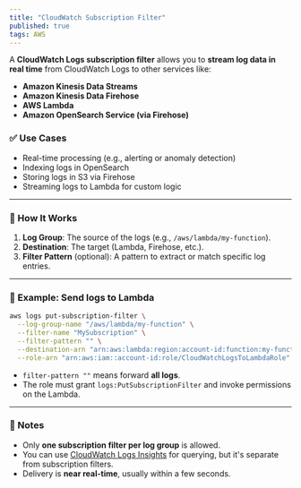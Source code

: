 ```yaml
---
title: "CloudWatch Subscription Filter"
published: true
tags: AWS
---
```


A **CloudWatch Logs subscription filter** allows you to **stream log data in real time** from CloudWatch Logs to other services like:

- **Amazon Kinesis Data Streams**
- **Amazon Kinesis Data Firehose**
- **AWS Lambda**
- **Amazon OpenSearch Service (via Firehose)**

### ✅ Use Cases

- Real-time processing (e.g., alerting or anomaly detection)
- Indexing logs in OpenSearch
- Storing logs in S3 via Firehose
- Streaming logs to Lambda for custom logic

---

### 🔧 How It Works

1. **Log Group**: The source of the logs (e.g., `/aws/lambda/my-function`).
2. **Destination**: The target (Lambda, Firehose, etc.).
3. **Filter Pattern** (optional): A pattern to extract or match specific log entries.

---

### 📘 Example: Send logs to Lambda

```bash
aws logs put-subscription-filter \
  --log-group-name "/aws/lambda/my-function" \
  --filter-name "MySubscription" \
  --filter-pattern "" \
  --destination-arn "arn:aws:lambda:region:account-id:function:my-function" \
  --role-arn "arn:aws:iam::account-id:role/CloudWatchLogsToLambdaRole"
```

- `filter-pattern ""` means forward **all logs**.
- The role must grant `logs:PutSubscriptionFilter` and invoke permissions on the Lambda.

---

### 📝 Notes

- Only **one subscription filter per log group** is allowed.
- You can use [CloudWatch Logs Insights](https://docs.aws.amazon.com/AmazonCloudWatch/latest/logs/CWL_QuerySyntax.html) for querying, but it's separate from subscription filters.
- Delivery is **near real-time**, usually within a few seconds.
